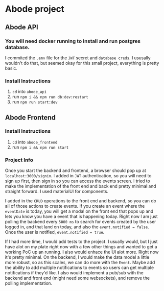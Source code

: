 # Abode project

## Abode API

### You will need docker running to install and run postgres database.

I commited the `.env` file for the `JWT` secret and `database creds`. I ususally wouldn't do that, but seemed okay for this small project, everything is pretty basic.

### Install Instructions

1. `cd` into `abode_api`
2. run `npm i && npm run db:dev:restart`
3. run `npm run start:dev`

## Abode Frontend

### Install Instructions

1. `cd` into `abode_frontend`
2. run `npm i && npm run start`

### Project Info

Once you start the backend and frontend, a browser should pop up at `localhost:3000/signin`. I added in `JWT` authentication, so you will need to sign up first, then sign in so you can access the events screen. I tried to make the implementation of the front end and back end pretty minimal and straight forward. I used materialUI for components.

I added in the `CRUD` operations to the front end and backend, so you can do all of those actions to create events. If you create an event where the `eventDate` is today, you will get a modal on the front end that pops up and lets you know you have a event that is happening today. Right now I am just polling the backend every `5000 ms` to search for events created by the user logged in, and that land on today, and also the `event.notified = false`. Once the user is notified, `event.notified = true`.

If I had more time, I would add tests to the project. I usually would, but I just have alot on my plate right now with a few other things and wanted to get a working PoC up an running. I also would enhace the UI alot more. Right now it's pretty minimal. On the backend, I would make the data model a little more robust, so as this scales, we can do more with the `Event`. Maybe add the ability to add multiple notifications to events so users can get multiple notifications if they'd like. I also would implement a pub/sub with the backend and front end (might need some websockets), and remove the polling implementation.
